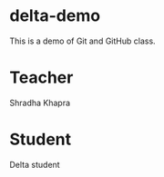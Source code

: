# delta-demo
This is a demo of Git and GitHub class.


# Teacher
Shradha Khapra

# Student   
Delta student
